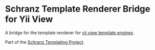 # Schranz Template Renderer Bridge for Yii View

A bridge for the template renderer for [yii view template engines](https://github.com/yiisoft/view).

Part of the [Schranz Templating Project](https://github.com/schranz-templating/templating).

